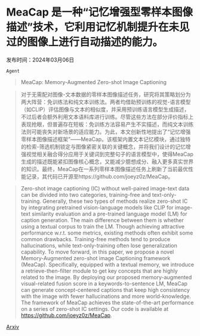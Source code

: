 # MeaCap 是一种“记忆增强型零样本图像描述”技术，它利用记忆机制提升在未见过的图像上进行自动描述的能力。

发布时间：2024年03月06日

`Agent`

> MeaCap: Memory-Augmented Zero-shot Image Captioning

> 对于无需配对图像-文本数据的零样本图像描述任务，研究将其策略划分为两大阵营：免训练法和纯文本训练法。两者均借助预训练的视觉-语言模型（如CLIP）评估图像与文本的相似度，并采用预训练语言模型生成描述，不过后者会额外利用文本语料库进行训练。尽管这些方法在部分评价指标上表现抢眼，但普遍存在短板：免训练方法容易产生不实描述，而纯文本训练法则可能丧失对新场景的适应能力。为此，本文创新性地提出了“记忆增强零样本图像描述框架”——MeaCap。该框架内置文本记忆模块，通过独特的检索-筛选机制锁定与图像紧密关联的关键概念，并将我们设计的记忆增强视觉相关融合得分应用于关键词到完整句子的语言模型中，使得MeaCap生成的描述既能紧扣图像核心概念，又能减少臆想成分、融入更多真实世界的知识。最终，MeaCap在一系列零样本图像描述任务上刷新了当前最优性能记录，其代码已开源至https://github.com/joeyz0z/MeaCap。

> Zero-shot image captioning (IC) without well-paired image-text data can be divided into two categories, training-free and text-only-training. Generally, these two types of methods realize zero-shot IC by integrating pretrained vision-language models like CLIP for image-text similarity evaluation and a pre-trained language model (LM) for caption generation. The main difference between them is whether using a textual corpus to train the LM. Though achieving attractive performance w.r.t. some metrics, existing methods often exhibit some common drawbacks. Training-free methods tend to produce hallucinations, while text-only-training often lose generalization capability. To move forward, in this paper, we propose a novel Memory-Augmented zero-shot image Captioning framework (MeaCap). Specifically, equipped with a textual memory, we introduce a retrieve-then-filter module to get key concepts that are highly related to the image. By deploying our proposed memory-augmented visual-related fusion score in a keywords-to-sentence LM, MeaCap can generate concept-centered captions that keep high consistency with the image with fewer hallucinations and more world-knowledge. The framework of MeaCap achieves the state-of-the-art performance on a series of zero-shot IC settings. Our code is available at https://github.com/joeyz0z/MeaCap.

[Arxiv](https://arxiv.org/abs/2403.03715)